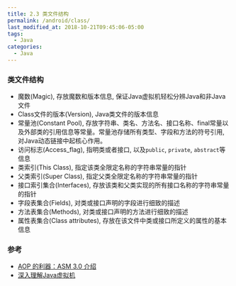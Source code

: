 ```yaml
---
title: 2.3 类文件结构
permalink: /android/class/
last_modified_at: 2018-10-21T09:45:06-05:00
tags:
  - Java
categories:
  - Java
---
```


### 类文件结构
* 魔数(Magic), 存放魔数和版本信息, 保证Java虚拟机轻松分辨Java和非Java文件
* Class文件的版本(Version), Java类文件的版本信息
* 常量池(Constant Pool), 存放字符串、类名、方法名、接口名称、final常量以及外部类的引用信息等常量。常量池存储所有类型、字段和方法的符号引用, 对Java动态链接中起核心作用。
* 访问标志(Access_flag), 指明类或者接口, 以及`public`, `private`, `abstract`等信息
* 类索引(This Class), 指定该类全限定名称的字符串常量的指针
* 父类索引(Super Class), 指定父类全限定名称的字符串常量的指针
* 接口索引集合(Interfaces), 存放该类和父类实现的所有接口名称的字符串常量的指针
* 字段表集合(Fields), 对类或接口声明的字段进行细致的描述
* 方法表集合(Methods), 对类或接口声明的方法进行细致的描述
* 属性表集合(Class attributes), 存放在该文件中类或接口所定义的属性的基本信息

### 参考
- [AOP 的利器：ASM 3.0 介绍](https://www.ibm.com/developerworks/cn/java/j-lo-asm30/index.html)
- [深入理解Java虚拟机](https://book.douban.com/subject/24722612/)
